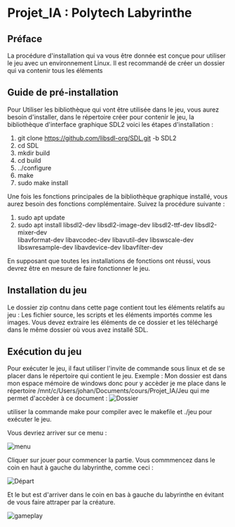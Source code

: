 # Projet_IA : Polytech Labyrinthe

## Préface
La procédure d'installation qui va vous être donnée est conçue pour utiliser le jeu avec un environnement Linux. 
Il est recommandé de créer un dossier qui va contenir tous les éléments

## Guide de pré-installation

Pour Utiliser les bibliothèque qui vont être utilisée dans le jeu, vous aurez besoin d'installer, dans le répertoire créer pour contenir le jeu, la bibliothèque d'interface graphique SDL2 voici les étapes d'installation :
1. git clone https://github.com/libsdl-org/SDL.git -b SDL2
2. cd SDL
3. mkdir build
4. cd build
5. ../configure
6. make
7. sudo make install

Une fois les fonctions principales de la bibliothèque graphique installé, vous aurez besoin des fonctions complémentaire. Suivez la procédure suivante : 
1. sudo apt update
2. sudo apt install libsdl2-dev libsdl2-image-dev libsdl2-ttf-dev libsdl2-mixer-dev \
                 libavformat-dev libavcodec-dev libavutil-dev libswscale-dev \
                 libswresample-dev libavdevice-dev libavfilter-dev

En supposant que toutes les installations de fonctions ont réussi, vous devrez être en mesure de faire fonctionner le jeu.

## Installation du jeu

Le dossier zip contnu dans cette page contient tout les éléments relatifs au jeu : Les fichier source, les scripts et les éléments importés comme les images.
Vous devez extraire les éléments de ce dossier et les téléchargé dans le même dossier où vous avez installé SDL.

## Exécution du jeu

Pour exécuter le jeu, il faut utiliser l'invite de commande sous linux et de se placer dans le répertoire qui contient le jeu.
Exemple : Mon dossier est dans mon espace mémoire de windows donc pour y accèder je me place dans le répertoire /mnt/c/Users/johan/Documents/cours/Projet_IA/Jeu qui me permet d'accèder à ce document : 
![Dossier](https://github.com/user-attachments/assets/28b6eef6-d73e-439b-b583-044c19c1501d)

utiliser la commande make pour compiler avec le makefile et ./jeu pour exécuter le jeu. 

Vous devriez arriver sur ce menu : 


![menu](https://github.com/user-attachments/assets/58e4487b-9315-4207-b1d8-318ccdfe8818)

Cliquer sur jouer pour commencer la partie.
Vous commmencez dans le coin en haut à gauche du labyrinthe, comme ceci :


![Départ](https://github.com/user-attachments/assets/87111dbe-1306-4365-ad0f-2278a6fe77d0)

Et le but est d'arriver dans le coin en bas à gauche du labyrinthe en évitant de vous faire attraper par la créature.


![gameplay](https://github.com/user-attachments/assets/ab9cd739-27b6-4e38-9c2d-ec4760edb28d)
